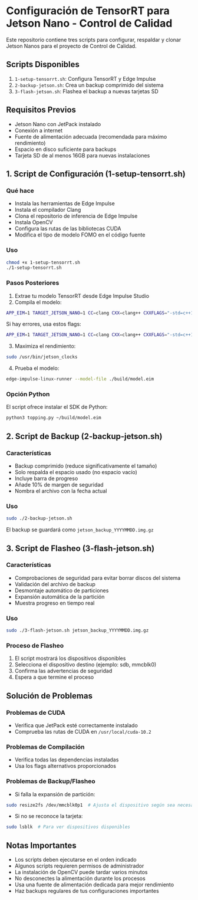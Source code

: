 # Configuración de TensorRT para Jetson Nano - Control de Calidad

Este repositorio contiene tres scripts para configurar, respaldar y clonar Jetson Nanos para el proyecto de Control de Calidad.

## Scripts Disponibles

1. `1-setup-tensorrt.sh`: Configura TensorRT y Edge Impulse
2. `2-backup-jetson.sh`: Crea un backup comprimido del sistema
3. `3-flash-jetson.sh`: Flashea el backup a nuevas tarjetas SD

## Requisitos Previos

- Jetson Nano con JetPack instalado
- Conexión a internet
- Fuente de alimentación adecuada (recomendada para máximo rendimiento)
- Espacio en disco suficiente para backups
- Tarjeta SD de al menos 16GB para nuevas instalaciones

## 1. Script de Configuración (1-setup-tensorrt.sh)

### Qué hace
- Instala las herramientas de Edge Impulse
- Instala el compilador Clang
- Clona el repositorio de inferencia de Edge Impulse
- Instala OpenCV
- Configura las rutas de las bibliotecas CUDA
- Modifica el tipo de modelo FOMO en el código fuente

### Uso
```bash
chmod +x 1-setup-tensorrt.sh
./1-setup-tensorrt.sh
```

### Pasos Posteriores
1. Extrae tu modelo TensorRT desde Edge Impulse Studio
2. Compila el modelo:
```bash
APP_EIM=1 TARGET_JETSON_NANO=1 CC=clang CXX=clang++ CXXFLAGS="-std=c++17" make -j
```

Si hay errores, usa estos flags:
```bash
APP_EIM=1 TARGET_JETSON_NANO=1 CC=clang CXX=clang++ CXXFLAGS="-std=c++17 -Wno-deprecated-declarations" LDFLAGS="-L/usr/local/cuda-10.2/lib64 -lstdc++fs" make -j
```

3. Maximiza el rendimiento:
```bash
sudo /usr/bin/jetson_clocks
```

4. Prueba el modelo:
```bash
edge-impulse-linux-runner --model-file ./build/model.eim
```

### Opción Python
El script ofrece instalar el SDK de Python:
```bash
python3 topping.py ~/build/model.eim
```

## 2. Script de Backup (2-backup-jetson.sh)

### Características
- Backup comprimido (reduce significativamente el tamaño)
- Solo respalda el espacio usado (no espacio vacío)
- Incluye barra de progreso
- Añade 10% de margen de seguridad
- Nombra el archivo con la fecha actual

### Uso
```bash
sudo ./2-backup-jetson.sh
```

El backup se guardará como `jetson_backup_YYYYMMDD.img.gz`

## 3. Script de Flasheo (3-flash-jetson.sh)

### Características
- Comprobaciones de seguridad para evitar borrar discos del sistema
- Validación del archivo de backup
- Desmontaje automático de particiones
- Expansión automática de la partición
- Muestra progreso en tiempo real

### Uso
```bash
sudo ./3-flash-jetson.sh jetson_backup_YYYYMMDD.img.gz
```

### Proceso de Flasheo
1. El script mostrará los dispositivos disponibles
2. Selecciona el dispositivo destino (ejemplo: sdb, mmcblk0)
3. Confirma las advertencias de seguridad
4. Espera a que termine el proceso

## Solución de Problemas

### Problemas de CUDA
- Verifica que JetPack esté correctamente instalado
- Comprueba las rutas de CUDA en `/usr/local/cuda-10.2`

### Problemas de Compilación
- Verifica todas las dependencias instaladas
- Usa los flags alternativos proporcionados

### Problemas de Backup/Flasheo
- Si falla la expansión de partición:
```bash
sudo resize2fs /dev/mmcblk0p1  # Ajusta el dispositivo según sea necesario
```
- Si no se reconoce la tarjeta:
```bash
sudo lsblk  # Para ver dispositivos disponibles
```

## Notas Importantes

- Los scripts deben ejecutarse en el orden indicado
- Algunos scripts requieren permisos de administrador
- La instalación de OpenCV puede tardar varios minutos
- No desconectes la alimentación durante los procesos
- Usa una fuente de alimentación dedicada para mejor rendimiento
- Haz backups regulares de tus configuraciones importantes 